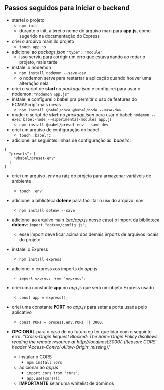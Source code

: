 ## Passos seguidos para iniciar o backend

- startei o projeto
  - `npm init`
  - durante o init, alterei o nome do arquivo main para **app.js**, como sugerido na documentação do Express
- criei o arquivo main do projeto
  - `touch app.js`
- adicionei ao *package.json* `"type": "module"`
  - isso serviu para corrigir um erro que estava dando ao rodar o projeto, mais tarde
- instalei o nodemon
  - `npm install nodemon --save-dev`
  - o nodemon serve para restartar a aplicação quando houver uma alteração nela
- criei o script de **start** no *package.json* e configurei para usar o nodemon: `"nodemon app.js"`
- instalei e configurei o babel pra permitir o uso de features do ECMAScript mais novas
  - `npm install @babel/core @babel/node --save-dev`
- mudei o script de **start** no *package.json* para usar o babel: `nodemon --exec babel-node --experimental-modules app.js`
  - `npm install @babel/preset-env --save-dev`
- criei um arquivo de configuração do babel
  - `touch .babelrc`
- adicionei as seguintes linhas de configuração ao *.babelrc*:

```
{
  "presets": [
    "@babel/preset-env"
  ]
}
```

- criei um arquivo *.env* na raiz do projeto para armazenar variáveis de ambiente
  - `touch .env`
- adicionei a biblioteca **dotenv** para facilitar o uso do arquivo *.env*
  - `npm install dotenv --save`
- adicionei ao arquivo main (*src/app.js* nesse caso) o import da biblioteca **dotenv**: `import "dotenv/config.js";`
  - esse import deve ficar acima dos demais imports de arquivos locais do projeto
- instalei o Express
  - `npm install express`

- adicionei o express aos imports do *app.js*
  - `import express from 'express';`
- criei uma constante **app** no *app.js* que será um objeto Express usado
  - `const app = express();`
- criei uma constante **PORT** no *app.js* para setar a porta usada pelo aplicativo
  - `const PORT = process.env.PORT || 3000;`
- **OPCIONAL** para o caso de no futuro eu ter que lidar com o seguinte erro: *"Cross-Origin Request Blocked: The Same Origin Policy disallows reading the remote resource at http://localhost:3000/. (Reason: CORS header ‘Access-Control-Allow-Origin’ missing)."*
  - instalar o CORS
    - `npm install cors`
  - adicionar ao *app.js*
    - `import cors from 'cors';`
    - `app.use(cors());`
  - **IMPORTANTE** setar uma whitelist de domínios
